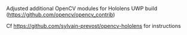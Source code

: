 Adjusted additional OpenCV modules for Hololens UWP build (https://github.com/opencv/opencv_contrib)

Cf https://github.com/sylvain-prevost/opencv-hololens for instructions

